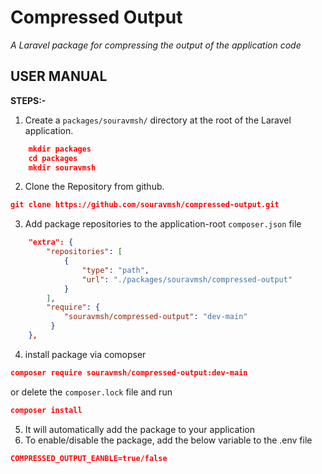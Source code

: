 # Compressed Output
*A Laravel package for compressing the output of the application code*

## USER MANUAL 
**STEPS:-**
1. Create a `packages/souravmsh/` directory at the root of the Laravel application.
```json
	mkdir packages
	cd packages
	mkdir souravmsh
```
2. Clone the Repository from github.
```json
git clone https://github.com/souravmsh/compressed-output.git
```
3. Add package repositories to the application-root `composer.json` file

```json
    "extra": { 
        "repositories": [ 
            {
                "type": "path",
                "url": "./packages/souravmsh/compressed-output"
            } 
        ],
        "require": { 
            "souravmsh/compressed-output": "dev-main"
         }
    },
```

4. install package via comopser
```json
composer require souravmsh/compressed-output:dev-main
```
or delete the ```composer.lock``` file and run
```json
composer install
```
5. It will automatically add the package to your application
6. To enable/disable the package, add the below variable to the .env file

```json
COMPRESSED_OUTPUT_EANBLE=true/false
```
